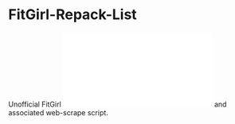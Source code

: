 # FitGirl-Repack-List
 Unofficial FitGirl ![Repack List](./RepackList.txt) and associated web-scrape script.


